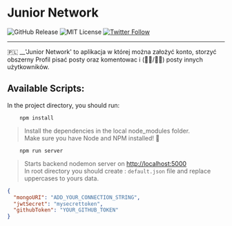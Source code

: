 # Junior Network ‍

![GitHub Release][gitHub-url]
![MIT License][mit-license-image]
[![Twitter Follow][twitterBadge-url]][twitter-url]

[gitHub-url]: https://badgen.net/github/release/Elldrigar/net_JUNIOR_work?icon=github
[mit-license-image]: https://badgen.net/badge/license/MIT/blue
[twitterBadge-url]: https://badgen.net/twitter/follow/Elldrigar?icon=twitter
[twitter-url]: https://twitter.com/Elldrigar

***
🇵🇱 __'Junior Network' to aplikacja w której można założyć konto, storzyć obszerny Profil pisać posty oraz komentowac i (👍🏻/👎🏻) posty innych użytkowników.


## Available Scripts:
In the project directory, you should run:
```
    npm install
```
> Install the dependencies in the local node_modules folder.  
 Make sure you have Node and NPM installed! 🙊

```
    npm run server
```
> Starts backend nodemon server on [http://localhost:5000](http://localhost:5000) <br />
> In root directory you should create : ``default.json`` file and replace uppercases to yours data.
```json
{
  "mongoURI": "ADD_YOUR_CONNECTION_STRING",
  "jwtSecret": "mysecrettoken",
  "githubToken": "YOUR_GITHUB_TOKEN"
}
```

